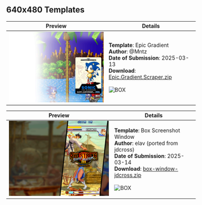 ## 640x480 Templates

| **Preview** | **Details** |
|-------------|-------------|
| <img src="previews/Epic.Gradient.png" width="320"> | **Template**: Epic Gradient <br> **Author**: @Mntz <br> **Date of Submission**: 2025-03-13 <br> **Download**: [Epic.Gradient.Scraper.zip](files/Epic.Gradient.Scraper.zip) <br><br> ![BOX](https://img.shields.io/static/v1?label=&message=BOX&color=%23EDD113&style=for-the-badge) <br> |

| **Preview** | **Details** |
|-------------|-------------|
| <img src="previews/box-window.png" width="320"> | **Template**: Box Screenshot Window <br> **Author**: elav (ported from jdcross) <br> **Date of Submission**: 2025-03-14 <br> **Download**: [box-window-jdcross.zip](files/box-window-jdcross.zip) <br><br> ![BOX](https://img.shields.io/static/v1?label=&message=BOX&color=%23EDD113&style=for-the-badge) <br> |
